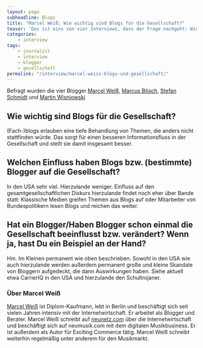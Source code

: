 ```yaml
---
layout: page
subheadline: Blogs
title: "Marcel Weiß: Wie wichtig sind Blogs für die Gesellschaft?"
teaser: 'Das ist eins von vier Interviews, dass der Frage nachgeht: Wie wichtig sind Blogs für die Gesellschaft?'
categories:
    - interview
tags:
    - journalist
    - interview
    - blogger
    - gesellschaft
permalink: "/interview/marcel-weiss-blogs-und-gesellschaft/"
---
```

Befragt wurden die vier Blogger <a href="{{ site.url }}/interview/marcel-weiss-blogs-und-gesellschaft">Marcel Weiß</a>, <a href="{{ site.url }}/interview/marcus-boesch-blogs-und-gesellschaft">Marcus Bösch</a>, <a href="{{ site.url }}/interview/stefan-schmidt-blogs-und-gesellschaft">Stefan Schmidt</a> und <a href="{{ site.url }}/interview/martin-wisniowski-blogs-und-gesellschaft">Martin Wisniowski</a>


## Wie wichtig sind Blogs für die Gesellschaft?

(Fach-)blogs erlauben eine tiefe Behandlung von Themen, die anders nicht stattfinden würde. Das sorgt für einen besseren Informationsfluss in der Gesellschaft und stellt sie damit insgesamt besser.

## Welchen Einfluss haben Blogs bzw. (bestimmte) Blogger auf die Gesellschaft?

In den USA sehr viel. Hierzulande weniger. Einfluss auf den gesamtgesellschaftlichen Diskurs hierzulande findet noch eher über Bande statt: Klassische Medien greifen Themen aus Blogs auf oder Mitarbeiter von Bundespolitikern lesen Blogs und reichen das weiter.


## Hat ein Blogger/Haben Blogger schon einmal die Gesellschaft beeinflusst bzw. verändert? Wenn ja, hast Du ein Beispiel an der Hand?

Hm. Im Kleinen permanent wie oben beschrieben. Sowohl in den USA wie auch hierzulande werden außerdem permanent große und kleine Skandale von Bloggern aufgedeckt, die dann Auswirkungen haben. Siehe aktuell etwa CarrierIQ in den USA und hierzulande den Schultrojaner.


### Über Marcel Weiß

<a href="http://www.neunetz.com/" target="_blank">Marcel Weiß</a> ist Diplom-Kaufmann, lebt in Berlin und beschäftigt sich seit vielen Jahren intensiv mit der Internetwirtschaft. Er arbeitet als Blogger und Berater. Marcel Weiß schreibt auf <a href="http://www.neunetz.com/" target="_blank">neunetz.com</a> über die Internetwirtschaft und beschäftigt sich auf neumusik.com mit dem digitalen Musikbusiness. Er ist außerdem als Autor für Exciting Commerce tätig. Marcel Weiß schreibt weiterhin regelmäßig unter anderem für den Musikmarkt.